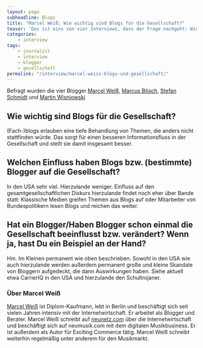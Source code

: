 ```yaml
---
layout: page
subheadline: Blogs
title: "Marcel Weiß: Wie wichtig sind Blogs für die Gesellschaft?"
teaser: 'Das ist eins von vier Interviews, dass der Frage nachgeht: Wie wichtig sind Blogs für die Gesellschaft?'
categories:
    - interview
tags:
    - journalist
    - interview
    - blogger
    - gesellschaft
permalink: "/interview/marcel-weiss-blogs-und-gesellschaft/"
---
```

Befragt wurden die vier Blogger <a href="{{ site.url }}/interview/marcel-weiss-blogs-und-gesellschaft">Marcel Weiß</a>, <a href="{{ site.url }}/interview/marcus-boesch-blogs-und-gesellschaft">Marcus Bösch</a>, <a href="{{ site.url }}/interview/stefan-schmidt-blogs-und-gesellschaft">Stefan Schmidt</a> und <a href="{{ site.url }}/interview/martin-wisniowski-blogs-und-gesellschaft">Martin Wisniowski</a>


## Wie wichtig sind Blogs für die Gesellschaft?

(Fach-)blogs erlauben eine tiefe Behandlung von Themen, die anders nicht stattfinden würde. Das sorgt für einen besseren Informationsfluss in der Gesellschaft und stellt sie damit insgesamt besser.

## Welchen Einfluss haben Blogs bzw. (bestimmte) Blogger auf die Gesellschaft?

In den USA sehr viel. Hierzulande weniger. Einfluss auf den gesamtgesellschaftlichen Diskurs hierzulande findet noch eher über Bande statt: Klassische Medien greifen Themen aus Blogs auf oder Mitarbeiter von Bundespolitikern lesen Blogs und reichen das weiter.


## Hat ein Blogger/Haben Blogger schon einmal die Gesellschaft beeinflusst bzw. verändert? Wenn ja, hast Du ein Beispiel an der Hand?

Hm. Im Kleinen permanent wie oben beschrieben. Sowohl in den USA wie auch hierzulande werden außerdem permanent große und kleine Skandale von Bloggern aufgedeckt, die dann Auswirkungen haben. Siehe aktuell etwa CarrierIQ in den USA und hierzulande den Schultrojaner.


### Über Marcel Weiß

<a href="http://www.neunetz.com/" target="_blank">Marcel Weiß</a> ist Diplom-Kaufmann, lebt in Berlin und beschäftigt sich seit vielen Jahren intensiv mit der Internetwirtschaft. Er arbeitet als Blogger und Berater. Marcel Weiß schreibt auf <a href="http://www.neunetz.com/" target="_blank">neunetz.com</a> über die Internetwirtschaft und beschäftigt sich auf neumusik.com mit dem digitalen Musikbusiness. Er ist außerdem als Autor für Exciting Commerce tätig. Marcel Weiß schreibt weiterhin regelmäßig unter anderem für den Musikmarkt.